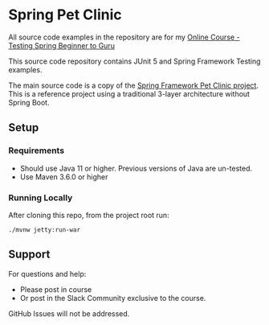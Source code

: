 # Spring Pet Clinic

All source code examples in the repository are for
my [Online Course - Testing Spring Beginner to Guru](https://www.udemy.com/testing-spring-boot-beginner-to-guru/?couponCode=GITHUB_REPO)

This source code repository contains JUnit 5 and Spring Framework Testing examples.

The main source code is a copy of
the [Spring Framework Pet Clinic project](https://github.com/spring-petclinic/spring-framework-petclinic). This is a
reference project
using a traditional 3-layer architecture without Spring Boot.

## Setup

### Requirements

* Should use Java 11 or higher. Previous versions of Java are un-tested.
* Use Maven 3.6.0 or higher

### Running Locally

After cloning this repo, from the project root run:

```text
./mvnw jetty:run-war
```

## Support

For questions and help:

* Please post in course
* Or post in the Slack Community exclusive to the course.

GitHub Issues will not be addressed.